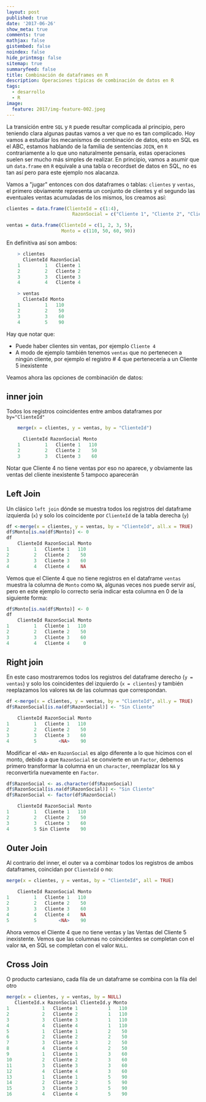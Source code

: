 ```yaml
---
layout: post
published: true
date: '2017-06-26'
show_meta: true
comments: true
mathjax: false
gistembed: false
noindex: false
hide_printmsg: false
sitemap: true
summaryfeed: false
title: Combinación de dataframes en R
description: Operaciones típicas de combinación de datos en R
tags:
  - desarrollo
  - R
image:
  feature: 2017/img-feature-002.jpeg
---
```


La transición entre `SQL` y `R` puede resultar complicada al principio, pero
teniendo clara algunas pautas vamos a ver que no es tan complicado. Hoy vamos a
estudiar los mecanismos de combinación de datos, esto en SQL es el ABC, estamos
hablando de la familia de sentencias `JOIN`, en `R` contrariamente a lo que uno
naturalmente pensaría, estas operaciones suelen ser mucho más simples de
realizar. En principio, vamos a asumir que un `data.frame` en `R` equivale a
una tabla o recordset de datos en SQL, no es tan así pero para este ejemplo nos
alacanza.

Vamos a "jugar" entonces con dos dataframes o tablas: `clientes` y `ventas`, el
primero obviamente representa un conjunto de clientes y el segundo las
eventuales ventas acumuladas de los mismos, los creamos así:

``` R
clientes = data.frame(ClienteId = c(1:4), 
						RazonSocial = c("Cliente 1", "Cliente 2", "Cliente 3", "Cliente 4"))

ventas = data.frame(ClienteId = c(1, 2, 3, 5), 
					Monto = c(110, 50, 60, 90))
```

En definitiva así son ambos:

``` R
	> clientes
	  ClienteId RazonSocial
	1         1   Cliente 1
	2         2   Cliente 2
	3         3   Cliente 3
	4         4   Cliente 4

	> ventas
	  ClienteId Monto
	1         1   110
	2         2    50
	3         3    60
	4         5    90
```

Hay que notar que:

- Puede haber clientes sin ventas, por ejemplo `Cliente 4`
- A modo de ejemplo también tenemos `ventas` que no pertenecen a ningún cliente,
  por ejemplo el registro # 4 que pertenecería a un Cliente 5 inexistente

Veamos ahora las opciones de combinación de datos:

## inner join

Todos los registros coincidentes entre ambos dataframes por `by="ClienteId"`

``` R
	merge(x = clientes, y = ventas, by = "ClienteId")

	  ClienteId RazonSocial Monto
	1         1   Cliente 1   110
	2         2   Cliente 2    50
	3         3   Cliente 3    60
```

Notar que Cliente 4 no tiene ventas por eso no aparece, y obviamente las ventas
del cliente inexistente 5 tampoco aparecerán

## Left Join

Un clásico `left join` dónde se muestra todos los registros del dataframe izquierda (`x`) y solo los coincidente por `ClienteId` de la tabla derecha (`y`)

``` R
df <-merge(x = clientes, y = ventas, by = "ClienteId", all.x = TRUE)
df$Monto[is.na(df$Monto)] <- 0
df
	ClienteId RazonSocial Monto
1         1   Cliente 1   110
2         2   Cliente 2    50
3         3   Cliente 3    60
4         4   Cliente 4    NA 
```

Vemos que el Cliente 4 que no tiene registros en el dataframe `ventas` muestra
la columna de `Monto` como `NA`, algunas veces nos puede servir así, pero en
este ejemplo lo correcto sería indicar esta columna en 0 de la siguiente forma:

``` R
df$Monto[is.na(df$Monto)] <- 0
df
	ClienteId RazonSocial Monto
1         1   Cliente 1   110
2         2   Cliente 2    50
3         3   Cliente 3    60
4         4   Cliente 4     0
```

## Right join

En este caso mostraremos todos los registros del dataframe derecho (`y =
ventas`) y solo los coincidentes del izquierdo (`x = clientes`) y también
reeplazamos los valores `NA` de las columnas que correspondan.

``` R
df <-merge(x = clientes, y = ventas, by = "ClienteId", all.y = TRUE)
df$RazonSocial[is.na(df$RazonSocial)] <- "Sin Cliente"

	ClienteId RazonSocial Monto
1         1   Cliente 1   110
2         2   Cliente 2    50
3         3   Cliente 3    60
4         5        <NA>    90
```

Modificar el `<NA>` en `RazonSocial` es algo diferente a lo que hicimos con el
monto, debido a que `RazonSocial` se convierte en un `Factor`, debemos primero
transformar la columna en un `character`, reemplazar los `NA` y reconvertirla
nuevamente en `Factor`.

``` R
df$RazonSocial <- as.character(df$RazonSocial)
df$RazonSocial[is.na(df$RazonSocial)] <- "Sin Cliente"
df$RazonSocial <- factor(df$RazonSocial)

	ClienteId RazonSocial Monto
1         1   Cliente 1   110
2         2   Cliente 2    50
3         3   Cliente 3    60
4         5 Sin Cliente    90
```

## Outer Join

Al contrario del inner, el outer va a combinar todos los registros de ambos
dataframes, coincidan por `ClienteId` o no:

``` R
merge(x = clientes, y = ventas, by = "ClienteId", all = TRUE)

	ClienteId RazonSocial Monto
1         1   Cliente 1   110
2         2   Cliente 2    50
3         3   Cliente 3    60
4         4   Cliente 4    NA
5         5        <NA>    90
```

Ahora vemos el Cliente 4 que no tiene ventas y las Ventas del Cliente 5
inexistente. Vemos que las columnas no coincidentes se completan con el valor
`NA`, en SQL se completan con el valor `NULL`.

## Cross Join

O producto cartesiano, cada fila de un dataframe se combina con la fila del otro

``` R
merge(x = clientes, y = ventas, by = NULL)
   ClienteId.x RazonSocial ClienteId.y Monto
1            1   Cliente 1           1   110
2            2   Cliente 2           1   110
3            3   Cliente 3           1   110
4            4   Cliente 4           1   110
5            1   Cliente 1           2    50
6            2   Cliente 2           2    50
7            3   Cliente 3           2    50
8            4   Cliente 4           2    50
9            1   Cliente 1           3    60
10           2   Cliente 2           3    60
11           3   Cliente 3           3    60
12           4   Cliente 4           3    60
13           1   Cliente 1           5    90
14           2   Cliente 2           5    90
15           3   Cliente 3           5    90
16           4   Cliente 4           5    90
```
